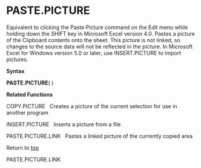 PASTE.PICTURE
=============

Equivalent to clicking the Paste Picture command on the Edit menu while
holding down the SHIFT key in Microsoft Excel version 4.0. Pastes a
picture of the Clipboard contents onto the sheet. This picture is not
linked, so changes to the source data will not be reflected in the
picture. In Microsoft Excel for Windows version 5.0 or later, use
INSERT.PICTURE to import pictures.

**Syntax**

**PASTE.PICTURE**( )

**Related Functions**

COPY.PICTURE   Creates a picture of the current selection for use in
another program

INSERT.PICTURE   Inserts a picture from a file

PASTE.PICTURE.LINK   Pastes a linked picture of the currently copied
area

Return to [top](#H)

PASTE.PICTURE.LINK
